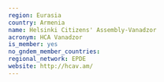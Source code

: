 ```yaml
---
region: Eurasia
country: Armenia
name: Helsinki Citizens' Assembly-Vanadzor
acronym: HCA Vanadzor
is_member: yes
no_gndem_member_countries: 
regional_network: EPDE
website: http://hcav.am/
---
```

